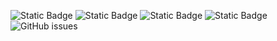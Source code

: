 ![Static Badge](https://img.shields.io/badge/blacklists-60-000000) ![Static Badge](https://img.shields.io/badge/blacklisted-2588766-cc0000) ![Static Badge](https://img.shields.io/badge/whitelisted-2244-00CC00) ![Static Badge](https://img.shields.io/badge/streaming_blacklist-28107-000000) ![GitHub issues](https://img.shields.io/github/issues/fabriziosalmi/blacklists)

